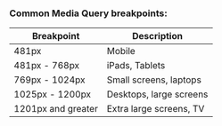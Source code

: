 ### Common Media Query breakpoints:
| Breakpoint | Description |
| ---------  | ----------  |
| 481px      | Mobile |
| 481px - 768px | iPads, Tablets |
| 769px - 1024px | Small screens, laptops |
| 1025px - 1200px | Desktops, large screens |
| 1201px and greater | Extra large screens, TV
